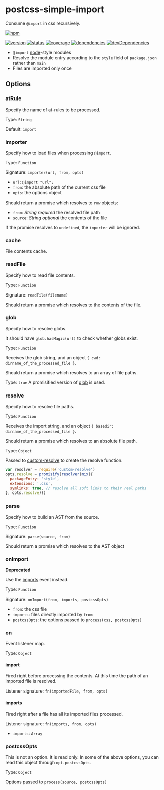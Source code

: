 # postcss-simple-import
Consume `@import` in css recursively.

[![npm](https://nodei.co/npm/postcss-simple-import.png?downloads=true)](https://www.npmjs.org/package/postcss-simple-import)

[![version](https://img.shields.io/npm/v/postcss-simple-import.svg)](https://www.npmjs.org/package/postcss-simple-import)
[![status](https://travis-ci.org/zoubin/postcss-simple-import.svg?branch=master)](https://travis-ci.org/zoubin/postcss-simple-import)
[![coverage](https://img.shields.io/coveralls/zoubin/postcss-simple-import.svg)](https://coveralls.io/github/zoubin/postcss-simple-import)
[![dependencies](https://david-dm.org/zoubin/postcss-simple-import.svg)](https://david-dm.org/zoubin/postcss-simple-import)
[![devDependencies](https://david-dm.org/zoubin/postcss-simple-import/dev-status.svg)](https://david-dm.org/zoubin/postcss-simple-import#info=devDependencies)

* `@import` [node](https://nodejs.org/api/modules.html#modules_all_together)-style modules
* Resolve the module entry according to the `style` field of `package.json` rather than `main`
* Files are imported only once

## Options

### atRule
Specify the name of at-rules to be processed.

Type: `String`

Default: `import`

### importer
Specify how to load files when processing `@import`.

Type: `Function`

Signature: `importer(url, from, opts)`

* `url`: `@import "url";`
* `from`: the absolute path of the current css file
* `opts`: the options object

Should return a promise which resolves to `row` objects:
* `from`: *String* *required* the resolved file path
* `source`: *String* *optional* the contents of the file

If the promise resolves to `undefined`,
the `importer` will be ignored.

### cache
File contents cache.

### readFile
Specify how to read file contents.

Type: `Function`

Signature: `readFile(filename)`

Should return a promise which resolves to the contents of the file.

### glob
Specify how to resolve globs.

It should have `glob.hasMagic(url)` to check whether globs exist.

Type: `Function`

Receives the glob string, and an object `{ cwd: dirname_of_the_processed_file }`.

Should return a promise which resolves to an array of file paths.

Type: `true`
A promisified version of [glob](https://github.com/isaacs/node-glob) is used.

### resolve
Specify how to resolve file paths.

Type: `Function`

Receives the import string, and an object `{ basedir: dirname_of_the_processed_file }`.

Should return a promise which resolves to an absolute file path.

Type: `Object`

Passed to [custom-resolve](https://github.com/zoubin/custom-resolve) to create the resolve function.

```javascript
var resolver = require('custom-resolve')
opts.resolve = promisify(resolver(mix({
  packageEntry: 'style',
  extensions: '.css',
  symlinks: true, // resolve all soft links to their real paths
}, opts.resolve)))

```

### parse
Specify how to build an AST from the source.

Type: `Function`

Signature: `parse(source, from)`

Should return a promise which resolves to the AST object

### onImport
**Deprecated**

Use the [imports](#imports) event instead.

Type: `Function`

Signature: `onImport(from, imports, postcssOpts)`

* `from`: the css file
* `imports`: files directly imported by `from`
* `postcssOpts`: the options passed to `process(css, postcssOpts)`

### on
Event listener map.

Type: `Object`

#### import
Fired right before processing the contents.
At this time the path of an imported file is resolved.

Listener signature: `fn(importedFile, from, opts)`


#### imports
Fired right after a file has all its imported files processed.

Listener signature: `fn(imports, from, opts)`

* `imports`: `Array`


### postcssOpts
This is not an option.
It is read only.
In some of the above options,
you can read this object through `opt.postcssOpts`.

Type: `Object`

Options passed to `process(source, postcssOpts)`

